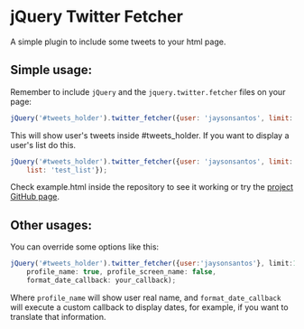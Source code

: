 # jQuery Twitter Fetcher

A simple plugin to include some tweets to your html page.

## Simple usage:

Remember to include `jQuery` and the `jquery.twitter.fetcher` files on your page:

```javascript
jQuery('#tweets_holder').twitter_fetcher({user: 'jaysonsantos', limit: 10});
```
This will show user's tweets inside #tweets_holder.
If you want to display a user's list do this.

```javascript
jQuery('#tweets_holder').twitter_fetcher({user: 'jaysonsantos', limit: 10,
    list: 'test_list'});
```

Check example.html inside the repository to see it working or try the [project GitHub page](http://jaysonsantos.github.com/jquery-twitter-fetcher/).

## Other usages:

You can override some options like this:

```javascript
jQuery('#tweets_holder').twitter_fetcher({user:'jaysonsantos'}, limit:10,
    profile_name: true, profile_screen_name: false,
    format_date_callback: your_callback);
```

Where `profile_name` will show user real name, and `format_date_callback` will execute a custom callback to display dates, for example, if you want to translate that information.

